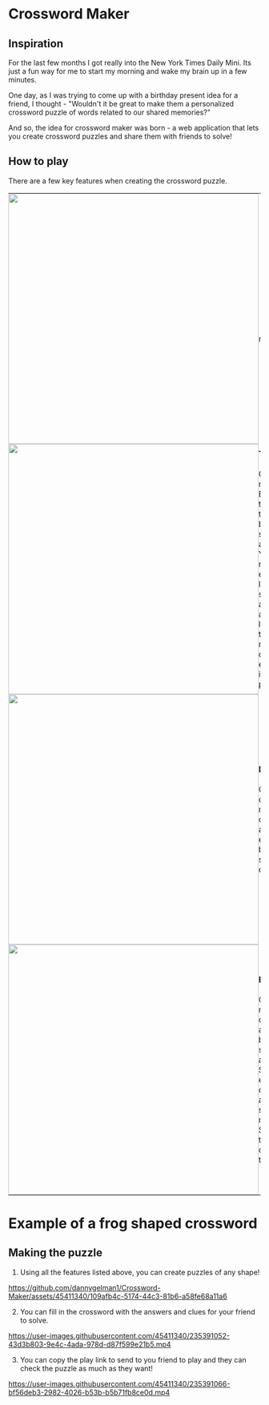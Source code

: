 # Crossword Maker

## Inspiration

For the last few months I got really into the New York Times Daily Mini. Its just a fun way for me to start my morning and wake my brain up in a few minutes.

One day, as I was trying to come up with a birthday present idea for a friend, I thought - "Wouldn't it be great to make them a personalized crossword puzzle of words related to our shared memories?"

And so, the idea for crossword maker was born - a web application that lets you create crossword puzzles and share them with friends to solve!

## How to play

There are a few key features when creating the crossword puzzle.

<table style="border-collapse: collapse;">
  <tr style="border: 10px transparent;">
    <td style="padding: 0; margin: 0">
      <img src="https://user-images.githubusercontent.com/45411340/235030637-cc9c9b26-ed46-4a8b-8d38-c7d98992337f.gif" style="width: 500px">
    </td>
    <td style="padding: 0; margin: 0; text-align: center">
      <b>Creation</b>
      <br>
      <br>
      Go to create mode. To create new boxes 
      <br>
      first click on an existing box. Then the
      <br>
      neighboring boxes will appear. Then you can
      <br>
      select any of them to create new ones.
    </td>
  </tr>
  <tr style="border: 10px transparent;">
    <td style="padding: 0; margin: 0;">
      <img src="https://user-images.githubusercontent.com/45411340/235031036-4e5ddfde-bacf-43dd-9b39-04b4aeff3b02.gif" style="width: 500px">
    </td>
    <td style="padding: 0; margin: 0;">
      <b>Text</b>
      <br>
      <br>
      Go to text mode. Easily add text
      <br>
      to any box by selecting it and typing. 
      <br>
      You can replace any existing letter by 
      <br>
      selecting it and typing a new letter, so
      <br>
      there is no need for deleting, eventhough 
      <br>
      it is still possible.
    </td>
  </tr>
  <tr style="border: 10px transparent;">
    <td style="padding: 0; margin: 0;">
      <img src="https://user-images.githubusercontent.com/45411340/235032305-1ffacc56-60eb-461d-bc5e-53b62140ffab.gif" style="width: 500px">
    </td>
    <td style="padding: 0; margin: 0;">
      <b>Deletion</b>
      <br>
      <br>
      Go to delete mode. You can delete any 
      <br>
      existing box by selecting on it.
    </td>
    </td>
  </tr>
  <tr style="border: 10px transparent;">
    <td style="padding: 0; margin: 0;">
      <img src="https://user-images.githubusercontent.com/45411340/235032007-c91f2c24-128f-4423-8aba-ccf2811a1227.gif" style="width: 500px">
    </td>
    <td style="padding: 0; margin: 0;">
      <b>Block</b>
      <br>
      <br>
      Go to block mode. You can create any 
      <br>
      block similar to any box. Select any 
      <br>
      existing box or block and you will 
      <br>
      see their neighbors. Select them to 
      <br>
      create them. 
    </td>
  </tr>
</table>

# Example of a frog shaped crossword

## Making the puzzle

1. Using all the features listed above, you can create puzzles of any shape!

https://github.com/dannygelman1/Crossword-Maker/assets/45411340/109afb4c-5174-44c3-81b6-a58fe68a11a6


2. You can fill in the crossword with the answers and clues for your friend to solve.

https://user-images.githubusercontent.com/45411340/235391052-43d3b803-9e4c-4ada-978d-d87f599e21b5.mp4


3. You can copy the play link to send to you friend to play and they can check the puzzle as much as they want!

https://user-images.githubusercontent.com/45411340/235391066-bf56deb3-2982-4026-b53b-b5b71fb8ce0d.mp4

